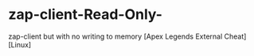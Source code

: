# zap-client-Read-Only-
zap-client but with no writing to memory [Apex Legends External Cheat] [Linux]
